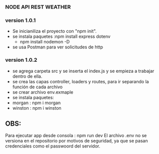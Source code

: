 ### NODE API REST WEATHER

### version 1.0.1
 * Se inicianiliza el proyecto con "npm init".
 * se instala paquetes :npm install express dotenv 
    * npm install nodemon -D
 * se usa Postman para ver solicitudes de http
### version 1.0.2
 * se agrega carpeta src y se inserta el index.js y se empieza a trabajar dentro de ella.
 * se crea las capas controller, loaders y routes, para ir separando la función de cada archivo
 * se crear archivo env.exmaple
 * se instala paquetes:
  * morgan : npm i morgan
  * winston : npm i winston

## OBS:
Para ejecutar app desde consola : npm run dev
El archivo .env no se versiona en el repositorio por motivos de seguridad, ya que se pasan credenciales como el passwoord del servidor.